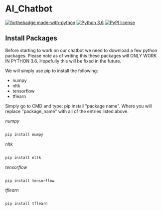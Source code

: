 # AI_Chatbot

[![forthebadge made-with-python](http://ForTheBadge.com/images/badges/made-with-python.svg)](https://www.python.org/)                  [![Python 3.6](https://img.shields.io/badge/python-3.6-blue.svg)](https://www.python.org/downloads/release/python-360/)          [![PyPI license](https://img.shields.io/pypi/l/ansicolortags.svg)](https://pypi.python.org/pypi/ansicolortags/)


## Install Packages
Before starting to work on our chatbot we need to download a few python packages. Please note as of writing this these packages will ONLY WORK IN PYTHON 3.6. Hopefully this will be fixed in the future.

We will simply use pip to install the following:
- numpy
- nltk
- tensorflow
- tflearn

Simply go to CMD and type: pip install "package name". Where you will replace "package_name" with all of the entries listed above.


*numpy*
```python

pip install numpy
```


*nltk*
```python

pip install nltk
```


*tensorflow*
```python

pip install tensorflow
```

*tflearn*
```python

pip install tflearn
```
